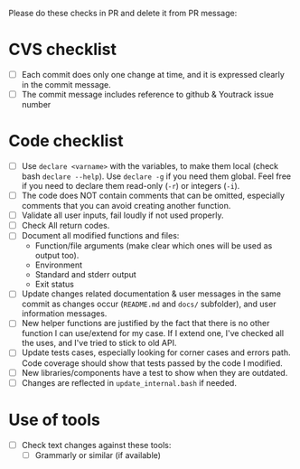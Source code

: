 ---
---

Please do these checks in PR and delete it from PR message:

# CVS checklist
- [ ] Each commit does only one change at time, and it is expressed clearly in
      the commit message.
- [ ] The commit message includes reference to github & Youtrack issue number

# Code checklist
- [ ] Use `declare <varname>` with the variables, to make them local (check
      bash `declare --help`). Use `declare -g` if you need them global. Feel
      free if you need to declare them read-only (`-r`) or integers (`-i`).
- [ ] The code does NOT contain comments that can be omitted, especially
      comments that you can avoid creating another function.
- [ ] Validate all user inputs, fail loudly if not used properly.
- [ ] Check All return codes.
- [ ] Document all modified functions and files:
  - Function/file arguments (make clear which ones will be used as output too).
  - Environment
  - Standard and stderr output
  - Exit status
- [ ] Update changes related documentation & user messages in the same commit
      as changes occur (`README.md` and `docs/` subfolder), and user information
      messages.
- [ ] New helper functions are justified by the fact that there is no other
      function I can use/extend for my case. If I extend one, I've checked all
      the uses, and I've tried to stick to old API.
- [ ] Update tests cases, especially looking for corner cases and errors path.
      Code coverage should show that tests passed by the code I modified.
- [ ] New libraries/components have a test to show when they are outdated.
- [ ] Changes are reflected in `update_internal.bash` if needed.

# Use of tools
- [ ] Check text changes against these tools:
  - [ ] Grammarly or similar (if available)
